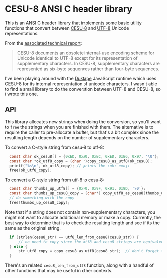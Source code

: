 # CESU-8 ANSI C header library

This is an ANSI C header library that implements some basic utility functions that convert between [CESU-8](https://www.unicode.org/reports/tr26/) and [UTF-8](https://en.wikipedia.org/wiki/UTF-8) Unicode representations.

From the [associated technical report](https://www.unicode.org/reports/tr26/):

> CESU-8 documents an obsolete internal-use encoding scheme for Unicode identical to UTF-8 except for its representation of supplementary characters. In CESU-8, supplementary characters are represented as six-byte sequences rather than four-byte sequences.

I've been playing around with the [Duktape](https://duktape.org) JavaScript runtime which uses CESU-8 for its internal representation of unicode characters. I wasn't able to find a small library to do the converstion between UTF-8 and CESU-8, so I wrote this one.

## API

This library allocates new strings when doing the conversion, so you'll want to `free` the strings when you are finished with them. The alternative is to require the caller to pre-allocate a buffer, but that's a bit complex since the resulting length depends on the number of supplementary characters.

To convert a C-style string from cesu-8 to utf-8:

```c
  const char ok_cesu8[] = {0xED, 0xA0, 0xBC, 0xED, 0xB6, 0x97, '\0'};
  const char *ok_utf8_copy = (char *)copy_cesu8_as_utf8(ok_cesu8);
  printf("%s\n", ok_utf8_copy); // prints the :ok: emoji
  free(ok_utf8_copy);
```

To convert a C-style string from utf-8 to cesu-8:

```c
  const char thumbs_up_utf8[] = {0xF0, 0x9F, 0x91, 0x8D, '\0'};
  const char thumbs_up_cesu8_copy = (char*) copy_utf8_as_cesu8(thumbs_up_utf8);
  // do something with the copy
  free(thumbs_up_cesu8_copy);
```

Note that if a string does not contain non-supplementary characters, you might not want to allocate additional memory or make a copy. Currently, the best way to determine that is to check the resulting length and see if its the same as the original string.

```c
  if (strlen(cesu8_str) == utf8_len_from_cesu8(cesu8_str)) {
      // no need to copy since the utf8 and cesu8 strings are equivalent
  } else {
      str_utf8_copy = copy_cesu8_as_utf8(cesu8_str);  // don't forget to free it later
  }
```

There's an related `cesu8_len_from_utf8` function, along with a handful of other functions that may be useful in other contexts.